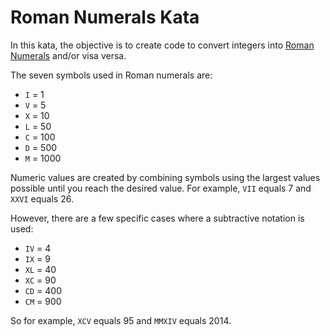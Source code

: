 # Roman Numerals Kata

In this kata, the objective is to create code to convert integers into
[Roman Numerals](http://en.wikipedia.org/wiki/Roman_numerals) and/or visa versa.

The seven symbols used in Roman numerals are:

* `I` = 1
* `V` = 5
* `X` = 10
* `L` = 50
* `C` = 100
* `D` = 500
* `M` = 1000

Numeric values are created by combining symbols using the largest values possible
until you reach the desired value.
For example, `VII` equals 7 and `XXVI` equals 26.

However, there are a few specific cases where a subtractive notation is used:

* `IV` = 4
* `IX` = 9
* `XL` = 40
* `XC` = 90
* `CD` = 400
* `CM` = 900

So for example, `XCV` equals 95 and `MMXIV` equals 2014.
